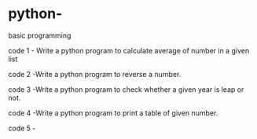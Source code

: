 # python-
basic programming

code 1 - Write a python program to calculate average of number in a given list

code 2 -Write a python program to reverse a number.

code 3 -Write a python program to check whether a given year is leap or not.

code 4 -Write a python program to print a table of given number.

code 5 -
